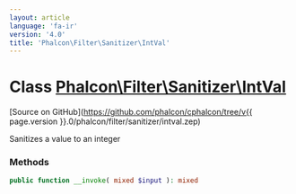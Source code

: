 ```yaml
---
layout: article
language: 'fa-ir'
version: '4.0'
title: 'Phalcon\Filter\Sanitizer\IntVal'
---
```

# Class [Phalcon\Filter\Sanitizer\IntVal](Phalcon_Filter_Sanitizer_IntVal)

[Source on GitHub](https://github.com/phalcon/cphalcon/tree/v{{ page.version }}.0/phalcon/filter/sanitizer/intval.zep)

Sanitizes a value to an integer

### Methods

```php
public function __invoke( mixed $input ): mixed
```